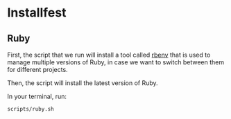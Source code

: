 # Installfest

## Ruby

First, the script that we run will install a tool called [rbenv](https://github.com/rbenv/rbenv) that is used to manage multiple versions of Ruby, in case we want to switch
between them for different projects.

Then, the script will install the latest version of Ruby.

In your terminal, run:

```
scripts/ruby.sh
```
